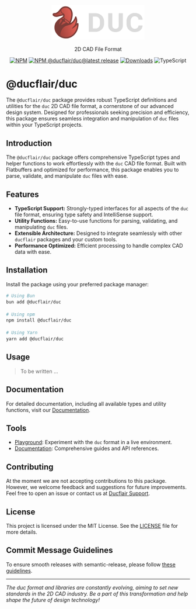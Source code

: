 <p align="center">
  <br/>
  <a href="https://duc.ducflair.com" target="_blank"><img width="256px" src="https://raw.githubusercontent.com/ducflair/assets/refs/heads/main/src/duc/duc-extended.png" /></a>
  <p align="center">2D CAD File Format</p>
  <p align="center" style="align: center;">
    <a href="https://www.npmjs.com/package/@ducflair/duc"><img src="https://shields.io/badge/NPM-cc3534?logo=Npm&logoColor=white&style=round-square" alt="NPM" /></a>
    <a href="https://github.com/ducflair/duc/releases"><img src="https://img.shields.io/npm/v/@ducflair/duc/latest?style=round-square&label=latest%20stable" alt="NPM @ducflair/duc@latest release" /></a>
    <a href="https://www.npmtrends.com/@ducflair/duc"><img src="https://img.shields.io/npm/dm/@ducflair/duc?style=round-square&color=salmon" alt="Downloads" /></a>
    <img src="https://shields.io/badge/TypeScript-3178C6?logo=TypeScript&logoColor=fff&style=round-square" alt="TypeScript" />
  </p>
</p>


# @ducflair/duc

The `@ducflair/duc` package provides robust TypeScript definitions and utilities for the `duc` 2D CAD file format, a cornerstone of our advanced design system. Designed for professionals seeking precision and efficiency, this package ensures seamless integration and manipulation of `duc` files within your TypeScript projects.


## Introduction

The `@ducflair/duc` package offers comprehensive TypeScript types and helper functions to work effortlessly with the `duc` CAD file format. Built with Flatbuffers and optimized for performance, this package enables you to parse, validate, and manipulate `duc` files with ease.

## Features

- **TypeScript Support:** Strongly-typed interfaces for all aspects of the `duc` file format, ensuring type safety and IntelliSense support.
- **Utility Functions:** Easy-to-use functions for parsing, validating, and manipulating `duc` files.
- **Extensible Architecture:** Designed to integrate seamlessly with other `ducflair` packages and your custom tools.
- **Performance Optimized:** Efficient processing to handle complex CAD data with ease.

## Installation

Install the package using your preferred package manager:

```bash
# Using Bun
bun add @ducflair/duc

# Using npm
npm install @ducflair/duc

# Using Yarn
yarn add @ducflair/duc
```

## Usage
> To be written ...

## Documentation

For detailed documentation, including all available types and utility functions, visit our [Documentation](https://duc.ducflair.com).

## Tools

- [Playground](https://ducflair.com/core): Experiment with the `duc` format in a live environment.
- [Documentation](https://duc.ducflair.com): Comprehensive guides and API references.

## Contributing

At the moment we are not accepting contributions to this package. However, we welcome feedback and suggestions for future improvements. Feel free to open an issue or contact us at [Ducflair Support](https://www.ducflair.com/support).

## License

This project is licensed under the MIT License. See the [LICENSE](./LICENSE) file for more details.


## Commit Message Guidelines

To ensure smooth releases with semantic-release, please follow [these guidelines](https://semantic-release.gitbook.io/semantic-release#how-does-it-work).

---

*The duc format and libraries are constantly evolving, aiming to set new standards in the 2D CAD industry. Be a part of this transformation and help shape the future of design technology!*